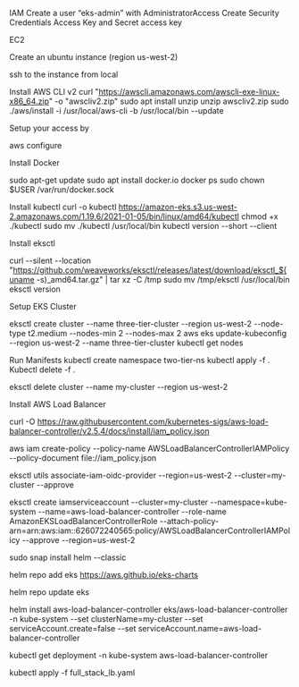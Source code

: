 IAM
Create a user “eks-admin” with AdministratorAccess
Create Security Credentials Access Key and Secret access key 

EC2

Create an ubuntu instance (region us-west-2)

ssh to the instance from local

Install AWS CLI v2
curl "https://awscli.amazonaws.com/awscli-exe-linux-x86_64.zip" -o "awscliv2.zip"
sudo apt install unzip
unzip awscliv2.zip
sudo ./aws/install -i /usr/local/aws-cli -b /usr/local/bin --update

Setup your access by


aws configure


Install Docker

sudo apt-get update
sudo apt install docker.io
docker ps
sudo chown $USER /var/run/docker.sock

Install kubectl
curl -o kubectl https://amazon-eks.s3.us-west-2.amazonaws.com/1.19.6/2021-01-05/bin/linux/amd64/kubectl
chmod +x ./kubectl
sudo mv ./kubectl /usr/local/bin
kubectl version --short --client



Install eksctl

curl --silent --location "https://github.com/weaveworks/eksctl/releases/latest/download/eksctl_$(uname -s)_amd64.tar.gz" | tar xz -C /tmp
sudo mv /tmp/eksctl /usr/local/bin
eksctl version

Setup EKS Cluster


eksctl create cluster --name three-tier-cluster --region us-west-2 --node-type t2.medium --nodes-min 2 --nodes-max 2
aws eks update-kubeconfig --region us-west-2 --name three-tier-cluster
kubectl get nodes


Run Manifests
kubectl create namespace two-tier-ns
kubectl apply -f .
Kubectl delete -f .


eksctl delete cluster --name my-cluster --region us-west-2


Install AWS Load Balancer

curl -O https://raw.githubusercontent.com/kubernetes-sigs/aws-load-balancer-controller/v2.5.4/docs/install/iam_policy.json

aws iam create-policy     --policy-name AWSLoadBalancerControllerIAMPolicy     --policy-document file://iam_policy.json

eksctl utils associate-iam-oidc-provider --region=us-west-2 --cluster=my-cluster --approve

eksctl create iamserviceaccount   --cluster=my-cluster   --namespace=kube-system   --name=aws-load-balancer-controller   --role-name AmazonEKSLoadBalancerControllerRole   --attach-policy-arn=arn:aws:iam::626072240565:policy/AWSLoadBalancerControllerIAMPolicy --approve --region=us-west-2



sudo snap install helm --classic

helm repo add eks https://aws.github.io/eks-charts

helm repo update eks

helm install aws-load-balancer-controller eks/aws-load-balancer-controller   -n kube-system   --set clusterName=my-cluster   --set serviceAccount.create=false   --set serviceAccount.name=aws-load-balancer-controller

kubectl get deployment -n kube-system aws-load-balancer-controller


kubectl apply -f full_stack_lb.yaml









